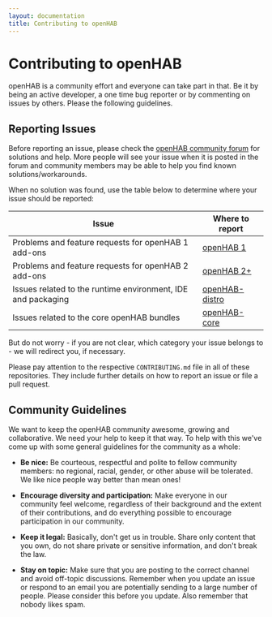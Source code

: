 ```yaml
---
layout: documentation
title: Contributing to openHAB
---
```


# Contributing to openHAB

openHAB is a community effort and everyone can take part in that.
Be it by being an active developer, a one time bug reporter or by commenting on issues by others.
Please the following guidelines.

## Reporting Issues

Before reporting an issue, please check the [openHAB community forum](https://community.openhab.org) for solutions and help.
More people will see your issue when it is posted in the forum and community members may be able to help you find known solutions/workarounds.

When no solution was found, use the table below to determine where your issue should be reported:

| Issue                                                        | Where to report                                                    |
|--------------------------------------------------------------|--------------------------------------------------------------------|
| Problems and feature requests for openHAB 1 add-ons          | [openHAB 1](https://github.com/openhab/openhab/issues)               |
| Problems and feature requests for openHAB 2 add-ons          | [openHAB 2+](https://github.com/openhab/openhab-addons/issues)             |
| Issues related to the runtime environment, IDE and packaging | [openHAB-distro](https://github.com/openhab/openhab-distro/issues) |
| Issues related to the core openHAB bundles                   | [openHAB-core](https://github.com/kaikreuzer/openhab-core/issues)  |

But do not worry - if you are not clear, which category your issue belongs to - we will redirect you, if necessary.

Please pay attention to the respective `CONTRIBUTING.md` file in all of these repositories.
They include further details on how to report an issue or file a pull request.

## Community Guidelines

We want to keep the openHAB community awesome, growing and collaborative.
We need your help to keep it that way.
To help with this we've come up with some general guidelines for the community as a whole:

- **Be nice:** Be courteous, respectful and polite to fellow community members: no
  regional, racial, gender, or other abuse will be tolerated. We like nice people
  way better than mean ones!

- **Encourage diversity and participation:** Make everyone in our community
  feel welcome, regardless of their background and the extent of their
  contributions, and do everything possible to encourage participation in
  our community.

- **Keep it legal:** Basically, don't get us in trouble. Share only content that
  you own, do not share private or sensitive information, and don't break the
  law.

- **Stay on topic:** Make sure that you are posting to the correct channel
  and avoid off-topic discussions. Remember when you update an issue or
  respond to an email you are potentially sending to a large number of
  people.  Please consider this before you update.  Also remember that
  nobody likes spam.
